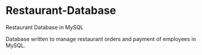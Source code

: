 # Restaurant-Database
Restaurant Database in MySQL

Database written to manage restaurant orders and payment of employees in MySQL.
